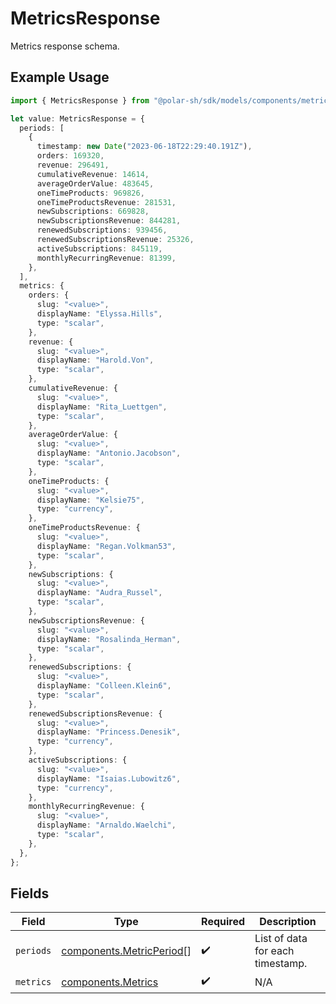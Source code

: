 # MetricsResponse

Metrics response schema.

## Example Usage

```typescript
import { MetricsResponse } from "@polar-sh/sdk/models/components/metricsresponse.js";

let value: MetricsResponse = {
  periods: [
    {
      timestamp: new Date("2023-06-18T22:29:40.191Z"),
      orders: 169320,
      revenue: 296491,
      cumulativeRevenue: 14614,
      averageOrderValue: 483645,
      oneTimeProducts: 969826,
      oneTimeProductsRevenue: 281531,
      newSubscriptions: 669828,
      newSubscriptionsRevenue: 844281,
      renewedSubscriptions: 939456,
      renewedSubscriptionsRevenue: 25326,
      activeSubscriptions: 845119,
      monthlyRecurringRevenue: 81399,
    },
  ],
  metrics: {
    orders: {
      slug: "<value>",
      displayName: "Elyssa.Hills",
      type: "scalar",
    },
    revenue: {
      slug: "<value>",
      displayName: "Harold.Von",
      type: "scalar",
    },
    cumulativeRevenue: {
      slug: "<value>",
      displayName: "Rita_Luettgen",
      type: "scalar",
    },
    averageOrderValue: {
      slug: "<value>",
      displayName: "Antonio.Jacobson",
      type: "scalar",
    },
    oneTimeProducts: {
      slug: "<value>",
      displayName: "Kelsie75",
      type: "currency",
    },
    oneTimeProductsRevenue: {
      slug: "<value>",
      displayName: "Regan.Volkman53",
      type: "scalar",
    },
    newSubscriptions: {
      slug: "<value>",
      displayName: "Audra_Russel",
      type: "scalar",
    },
    newSubscriptionsRevenue: {
      slug: "<value>",
      displayName: "Rosalinda_Herman",
      type: "scalar",
    },
    renewedSubscriptions: {
      slug: "<value>",
      displayName: "Colleen.Klein6",
      type: "scalar",
    },
    renewedSubscriptionsRevenue: {
      slug: "<value>",
      displayName: "Princess.Denesik",
      type: "currency",
    },
    activeSubscriptions: {
      slug: "<value>",
      displayName: "Isaias.Lubowitz6",
      type: "currency",
    },
    monthlyRecurringRevenue: {
      slug: "<value>",
      displayName: "Arnaldo.Waelchi",
      type: "scalar",
    },
  },
};
```

## Fields

| Field                                                                | Type                                                                 | Required                                                             | Description                                                          |
| -------------------------------------------------------------------- | -------------------------------------------------------------------- | -------------------------------------------------------------------- | -------------------------------------------------------------------- |
| `periods`                                                            | [components.MetricPeriod](../../models/components/metricperiod.md)[] | :heavy_check_mark:                                                   | List of data for each timestamp.                                     |
| `metrics`                                                            | [components.Metrics](../../models/components/metrics.md)             | :heavy_check_mark:                                                   | N/A                                                                  |